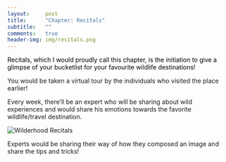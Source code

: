 ```yaml
---
layout:     post
title:      "Chapter: Recitals"
subtitle:   ""
comments:   true
header-img: img/recitals.png
---
```


<p><a href="http://recitals.wilderhood.com" style="text-decoration:none; color:black">Recitals, which I would proudly call this chapter, is the initiation to give a glimpse of your bucketlist for your favourite wildlife destinations!</a></p>

<p>You would be taken a virtual tour by the individuals who visited the place earlier! </p>

<p>Every week, there’ll be an expert who will be sharing about wild experiences and would share his emotions towards the favorite wildlife/travel destination. </p>

<img src="{{ site.baseurl }}/img/recitals.png" alt="Wilderhood Recitals">

<p>Experts would be sharing their way of how they composed an image and share the tips and tricks!</p>